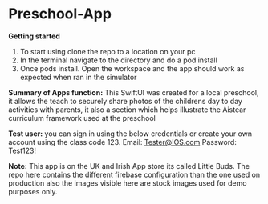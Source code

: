 # Preschool-App

**Getting started**
1. To start using clone the repo to a location on your pc
2. In the terminal navigate to the directory and do a pod install
3. Once pods install. Open the workspace and the app should work as expected when ran in the simulator 


**Summary of Apps function:**
This SwiftUI was created for a local preschool, it allows the teach to securely share photos of the childrens day to day activities with parents, it also a section which helps illustrate the Aistear curriculum framework used at the preschool

**Test user:**
you can sign in using the below credentials or create your own account using the class code 123.
Email: Tester@IOS.com
Password: Test123!

**Note:**
This app is on the UK and Irish App store its called Little Buds. The repo here contains the different firebase configuration than the one used on production also the images visible here are stock images used for demo purposes only. 
